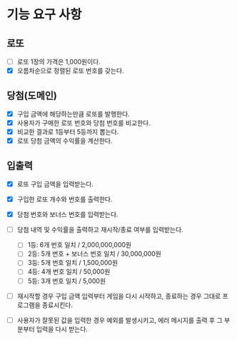 # 기능 요구 사항

## 로또
- [ ] 로또 1장의 가격은 1,000원이다.
- [x] 오름차순으로 정렬된 로또 번호를 갖는다.

## 당첨(도메인)
- [x] 구입 금액에 해당하는만큼 로또를 발행한다.
- [x] 사용자가 구매한 로또 번호와 당첨 번호를 비교한다.
- [x] 비교한 결과로 1등부터 5등까지 뽑는다.
- [x] 로또 당첨 금액의 수익률을 계산한다.

## 입출력
- [x] 로또 구입 금액을 입력받는다.
- [x] 구입한 로또 개수와 번호를 출력한다.
- [x] 당첨 번호와 보너스 번호를 입력받는다.
- [ ] 당첨 내역 및 수익률을 출력하고 재시작/종료 여부를 입력받는다.
  - [ ] 1등: 6개 번호 일치 / 2,000,000,000원
  - [ ] 2등: 5개 번호 + 보너스 번호 일치 / 30,000,000원
  - [ ] 3등: 5개 번호 일치 / 1,500,000원
  - [ ] 4등: 4개 번호 일치 / 50,000원
  - [ ] 5등: 3개 번호 일치 / 5,000원
- [ ] 재시작할 경우 구입 금액 입력부터 게임을 다시 시작하고, 종료하는 경우 그대로 프로그램을 종료시킨다.
- [ ] 사용자가 잘못된 값을 입력한 경우 예외를 발생시키고, 에러 메시지를 출력 후 그 부분부터 입력을 다시 받는다.


